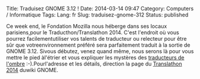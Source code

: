 Title: Traduisez GNOME 3.12 !
Date: 2014-03-14 09:47
Category: Computers / Informatique
Tags:
Lang: fr
Slug: traduisez-gnome-312
Status: published

Ce week end, le Fondation Mozilla nous héberge dans ses locaux parisiens,pour le Traducthon/Translathon 2014. C'est l'endroit où vous pourrez facilementutiliser vos talents de traducteur ou relecteur pour être sûr que votreenvironnement préféré sera parfaitement traduit à la sortie de GNOME 3.12. Sivous débutez, venez quand même, nous serons là pour vous mettre le pied àl'étrier et vous expliquer les mystères des [traducteurs de l'ombre](\%22https://l10n.gnome.org/teams/fr/\%22) :-).Pourl'adresse et les détails, direction la page du [Translathon 2014](\%22https://wiki.gnome.org/Hackfests/LeTranslathon2014\%22) duwiki GNOME.
